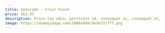 ```yaml
---
title: Gatorade - Fruit Punch
price: $61.43
description: Proin leo odio, porttitor id, consequat in, consequat ut, nulla. Sed accumsan felis. Ut at dolor quis odio consequat varius.
image: https://dummyimage.com/1000x600/9ede73/fff.png
---
```

